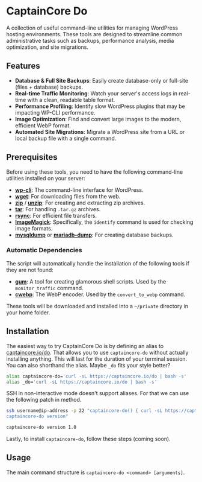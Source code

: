 # CaptainCore Do

A collection of useful command-line utilities for managing WordPress hosting environments. These tools are designed to streamline common administrative tasks such as backups, performance analysis, media optimization, and site migrations.

## Features

-   **Database & Full Site Backups**: Easily create database-only or full-site (files + database) backups.
-   **Real-time Traffic Monitoring**: Watch your server's access logs in real-time with a clean, readable table format.
-   **Performance Profiling**: Identify slow WordPress plugins that may be impacting WP-CLI performance.
-   **Image Optimization**: Find and convert large images to the modern, efficient WebP format.
-   **Automated Site Migrations**: Migrate a WordPress site from a URL or local backup file with a single command.

## Prerequisites

Before using these tools, you need to have the following command-line utilities installed on your server:

-   **[wp-cli](https://wp-cli.org/)**: The command-line interface for WordPress.
-   **[wget](https://www.gnu.org/software/wget/)**: For downloading files from the web.
-   **[zip](https://infozip.sourceforge.net/Zip.html)** / **[unzip](https://infozip.sourceforge.net/UnZip.html)**: For creating and extracting zip archives.
-   **[tar](https://www.gnu.org/software/tar/)**: For handling `.tar.gz` archives.
-   **[rsync](https://rsync.samba.org/)**: For efficient file transfers.
-   **[ImageMagick](https://imagemagick.org/)**: Specifically, the `identify` command is used for checking image formats.
-   **[mysqldump](https://dev.mysql.com/doc/refman/8.0/en/mysqldump.html)** or **[mariadb-dump](https://mariadb.com/kb/en/mariadb-dump/)**: For creating database backups.

### Automatic Dependencies

The script will automatically handle the installation of the following tools if they are not found:

-   **[gum](https://github.com/charmbracelet/gum)**: A tool for creating glamorous shell scripts. Used by the `monitor_traffic` command.
-   **[cwebp](https://developers.google.com/speed/webp/docs/cwebp)**: The WebP encoder. Used by the `convert_to_webp` command.

These tools will be downloaded and installed into a `~/private` directory in your home folder.

## Installation

The easiest way to try CaptainCore Do is by defining an alias to [captaincore.io/do](https://captaincore.io/do). That allows you to use `captaincore-do` without actually installing anything. This will last for the duration of your terminal session. You can also shorthand the alias. Maybe `_do` fits your style better?

```bash
alias captaincore-do='curl -sL https://captaincore.io/do | bash -s'
alias _do='curl -sL https://captaincore.io/do | bash -s'
```

SSH in non-interactive mode doesn't support aliases. For that we can use the following patch in method.
```bash
ssh username@ip-address -p 22 "captaincore-do() { curl -sL https://captaincore.io/do | bash -s -- \"\$@\"; }; \
captaincore-do version"

captaincore-do version 1.0
```

Lastly, to install `captaincore-do`, follow these steps (coming soon).

## Usage

The main command structure is `captaincore-do <command> [arguments]`.